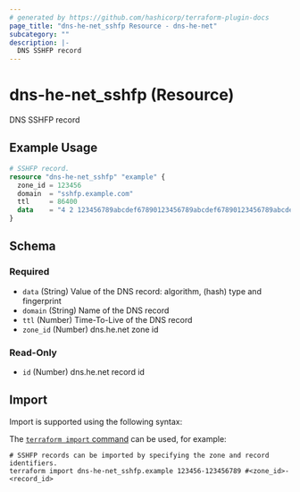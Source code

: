 ```yaml
---
# generated by https://github.com/hashicorp/terraform-plugin-docs
page_title: "dns-he-net_sshfp Resource - dns-he-net"
subcategory: ""
description: |-
  DNS SSHFP record
---
```


# dns-he-net_sshfp (Resource)

DNS SSHFP record

## Example Usage

```terraform
# SSHFP record.
resource "dns-he-net_sshfp" "example" {
  zone_id = 123456
  domain  = "sshfp.example.com"
  ttl     = 86400
  data    = "4 2 123456789abcdef67890123456789abcdef67890123456789abcdef123456789"
}
```

<!-- schema generated by tfplugindocs -->
## Schema

### Required

- `data` (String) Value of the DNS record: algorithm, (hash) type and fingerprint
- `domain` (String) Name of the DNS record
- `ttl` (Number) Time-To-Live of the DNS record
- `zone_id` (Number) dns.he.net zone id

### Read-Only

- `id` (Number) dns.he.net record id

## Import

Import is supported using the following syntax:

The [`terraform import` command](https://developer.hashicorp.com/terraform/cli/commands/import) can be used, for example:

```shell
# SSHFP records can be imported by specifying the zone and record identifiers.
terraform import dns-he-net_sshfp.example 123456-123456789 #<zone_id>-<record_id>
```
